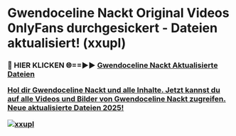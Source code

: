 # Gwendoceline Nackt Original Videos 0nlyFans durchgesickert - Dateien aktualisiert! (xxupl)

<h3>🔴 HIER KLICKEN 🌐==►► <a href="https://tinyurl.com/h6vf6nb8" rel="nofollow">Gwendoceline Nackt Aktualisierte Dateien

Hol dir Gwendoceline Nackt und alle Inhalte. Jetzt kannst du auf alle Videos und Bilder von Gwendoceline Nackt zugreifen. Neue aktualisierte Dateien 2025!

[![xxupl](https://i.imgur.com/sD4kR3V.gif)](https://tinyurl.com/h6vf6nb8)
